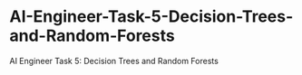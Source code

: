 # AI-Engineer-Task-5-Decision-Trees-and-Random-Forests
AI Engineer Task 5: Decision Trees and Random Forests
